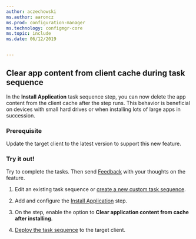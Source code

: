 ```yaml
---
author: aczechowski
ms.author: aaroncz
ms.prod: configuration-manager
ms.technology: configmgr-core
ms.topic: include
ms.date: 06/12/2019


---
```


## <a name="bkmk_tscache"></a> Clear app content from client cache during task sequence

<!--4485675-->

In the **Install Application** task sequence step, you can now delete the app content from the client cache after the step runs. This behavior is beneficial on devices with small hard drives or when installing lots of large apps in succession.

### Prerequisite

Update the target client to the latest version to support this new feature.

### Try it out!

Try to complete the tasks. Then send [Feedback](../../../../understand/find-help.md#product-feedback) with your thoughts on the feature.

1. Edit an existing task sequence or [create a new custom task sequence](../../../../../osd/deploy-use/create-a-custom-task-sequence.md).

1. Add and configure the [Install Application](../../../../../osd/understand/task-sequence-steps.md#BKMK_InstallApplication) step.

1. On the step, enable the option to **Clear application content from cache after installing**.

1. [Deploy the task sequence](../../../../../osd/deploy-use/deploy-a-task-sequence.md) to the target client.
